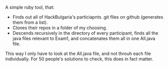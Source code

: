A simple ruby tool, that:
- Finds out all of HackBulgaria's particiapnts .git files on github (generates them from a list).
- Clones their repos in a folder of my choosing.
- Descends recursively in the directory of every participant, finds all the java files relevant to Exam1, and concatenates them all in one All.java file.

This way I only have to look at the All.java file, and not throuh each file individually. For 50 people's solutions to check, this does in fact matter.

